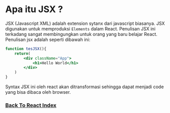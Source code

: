 # Apa itu JSX ?

JSX (Javascript XML) adalah extension sytanx dari javascript biasanya. JSX digunakan untuk memproduksi `Elements` dalam React. Penulisan JSX ini terkadang sangat membingungkan untuk orang yang baru belajar React. Penulisan jsx adalah seperti dibawah ini:

```jsx
function tesJSX(){
    return(
        <div className="App">
            <h1>Hello World</h1>
        </div>
    )
}
```

Syntax JSX ini oleh react akan ditransformasi sehingga dapat menjadi code yang bisa dibaca oleh browser.

### [Back To React Index](../../README.md)